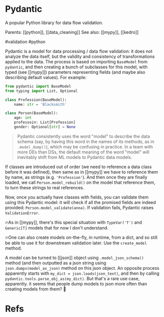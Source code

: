# Pydantic

A popular Python library for data flow validation.

Parents: [[python]], [[data_cleaning]]
See also: [[mypy]], [[kedro]]

#validation #python


Pydantic is a model for data processing / data flow validation: it does not analyze the data itself, but the validity and consistency of transformations applied to the data. The process is based on importing `BaseModel` from `pydantic`, and then creating a bunch of subclasses for this model, with typed (see [[mypy]]) parameters representing fields (and maybe also describing default values). For example:

```python
from pydantic import BaseModel
from typing import List, Optional

class Profession(BaseModel):
	name: str = 'Blacksmith'

class Person(BaseModel):
	age: int
    professoin: List[Profession]
    gender: Optional[str] = None
```
>  Pydantic consistently uses the word "model" to describe the data schema (say, by having this word in the names of its methods, as in `.model_dump()`), which may be confusing in practice. In a team with more DEs than DSs, the default meaning of the word "model" will inevitably shift from ML models to Pydantic data models.

If classes are introduced out of order (we need to reference a data class before it was defined), then same as in [[mypy]] we have to reference them by name, as strings (e.g. `'Profession'`). And then once they are finally loaded, we call `Person.model_rebuild()` on the model that reference them, to turn these strings to real references.

Now, once you actually have classes with fields, you can validate them using this Pydantic model: it will check if all the promised fields are indeed provided: `Person.model_validate(anna)`. If validation fails, Pydantic raises `ValidationError`.

🔥As in [[mypy]], there's this special situation with `TypeVar('T')` and `Generic[T]` models that for now I don't understand.

🔥One can also create models on-the-fly, in runtime, from a dict, and so still be able to use it for downstream validation later. Use the `create_model` method.

A model can be turned to [[json]] object using `.model_json_schema()` method (and then outputted as a json string using `json.dumps(model_as_json)` method on this json object. An opposite process apparently starts with `my_dict = json.loads(json_text)`, and then by calling `pydantic.tools.parse_obj_as(my_dict)`. But that's a rare use case, apparently. it seems that people dump models to json more often than creating models from them? 🧠

# Refs